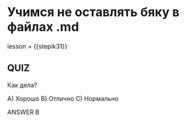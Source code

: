 # Учимся не оставлять бяку в файлах .md

lesson = {{stepik31}}

## QUIZ

Как дела?

A) Хорошо
B) Отлично
C) Нормально

ANSWER B
